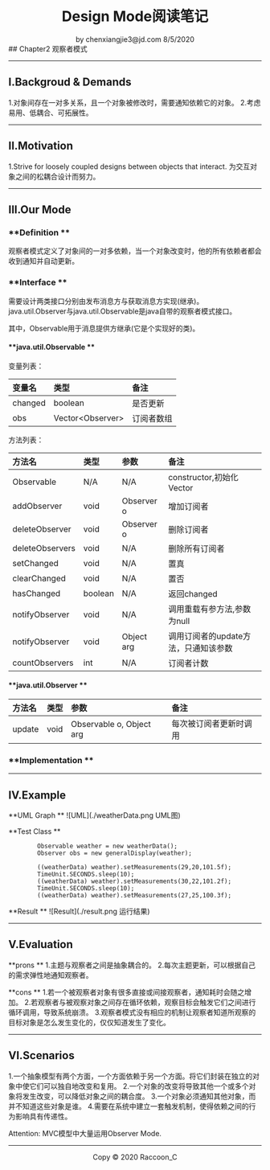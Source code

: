 # <center>Design Mode阅读笔记</center>

<center>by chenxiangjie3@jd.com 8/5/2020</center>
## Chapter2 观察者模式

---

## I.Backgroud & Demands
1.对象间存在一对多关系，且一个对象被修改时，需要通知依赖它的对象。
2.考虑易用、低耦合、可拓展性。

---

## II.Motivation
1.Strive for loosely coupled designs between objects that interact.
为交互对象之间的松耦合设计而努力。

---

## III.Our Mode
### **Definition **
观察者模式定义了对象间的一对多依赖，当一个对象改变时，他的所有依赖者都会收到通知并自动更新。

### **Interface **
需要设计两类接口分别由发布消息方与获取消息方实现(继承)。
java.util.Observer与java.util.Observable是java自带的观察者模式接口。

其中，Observable用于消息提供方继承(它是个实现好的类)。
#### **java.util.Observable **
变量列表：

变量名|类型|备注
:-|:-|:-
changed|boolean|是否更新
obs| Vector<Observer\> |订阅者数组

方法列表：

方法名|类型|参数|备注
:-|:-|:-|:-
Observable|N/A|N/A|constructor,初始化Vector
addObserver|void|Observer o|增加订阅者
deleteObserver|void|Observer o|删除订阅者
deleteObservers|void|N/A|删除所有订阅者
setChanged|void|N/A|置真
clearChanged|void|N/A|置否
hasChanged|boolean|N/A|返回changed
notifyObserver|void|N/A|调用重载有参方法,参数为null
notifyObserver|void|Object arg|调用订阅者的update方法，只通知该参数
countObservers|int|N/A|订阅者计数


#### **java.util.Observer **

方法名|类型|参数|备注
:-|:-|:-|:-
update|void|Observable o, Object arg|每次被订阅者更新时调用


### **Implementation **



---

## IV.Example

**UML Graph **
![UML](./weatherData.png UML图)

**Test Class **
```
        Observable weather = new weatherData();
        Observer obs = new generalDisplay(weather);

        ((weatherData) weather).setMeasurements(29,20,101.5f);
        TimeUnit.SECONDS.sleep(10);
        ((weatherData) weather).setMeasurements(30,22,101.2f);
        TimeUnit.SECONDS.sleep(10);
        ((weatherData) weather).setMeasurements(27,25,100.3f);
```


**Result **
![Result](./result.png 运行结果)

---

## V.Evaluation

**prons **
1.主题与观察者之间是抽象耦合的。
2.每次主题更新，可以根据自己的需求弹性地通知观察者。

**cons **
1.若一个被观察者对象有很多直接或间接观察者，通知耗时会随之增加。
2.若观察者与被观察对象之间存在循环依赖，观察目标会触发它们之间进行循环调用，导致系统崩溃。
3.观察者模式没有相应的机制让观察者知道所观察的目标对象是怎么发生变化的，仅仅知道发生了变化。

---

## VI.Scenarios

1.一个抽象模型有两个方面，一个方面依赖于另一个方面。将它们封装在独立的对象中使它们可以独自地改变和复用。
2.一个对象的改变将导致其他一个或多个对象将发生改变，可以降低对象之间的耦合度。
3.一个对象必须通知其他对象，而并不知道这些对象是谁。
4.需要在系统中建立一套触发机制，使得依赖之间的行为影响具有传递性。

Attention: MVC模型中大量运用Observer Mode.

---

<center>Copy © 2020 Raccoon_C</center>
